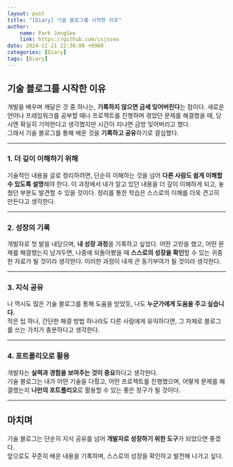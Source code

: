 ```yaml
---
layout: post
title: "[Diary] 기술 블로그를 시작한 이유"
author:
    name: Park JongSeo
    link: https://github.com/csjsseo
date: 2024-11-21 22:30:00 +0900
categories: [Diary]
tags: [Diary]
---
```


## 기술 블로그를 시작한 이유

개발을 배우며 깨달은 것 중 하나는, **기록하지 않으면 금세 잊어버린다**는 점이다.
새로운 언어나 프레임워크를 공부할 때나 프로젝트를 진행하며 겪었던 문제를 해결했을 때, 당시엔 확실히 기억한다고 생각했지만 시간이 지나면 금방 잊어버리고 했다.  
그래서 기술 블로그를 통해 배운 것을 **기록하고 공유**하기로 결심했다.

---

### 1. 더 깊이 이해하기 위해
기술적인 내용을 글로 정리하려면, 단순히 이해하는 것을 넘어 **다른 사람도 쉽게 이해할 수 있도록 설명**해야 한다. 
이 과정에서 내가 알고 있던 내용을 더 깊이 이해하게 되고, 놓쳤던 부분도 발견할 수 있을 것이다.
정리를 통한 학습은 스스로의 이해를 더욱 견고히 만든다고 생각한다.

---

### 2. 성장의 기록
개발자로 첫 발을 내딛으며, **내 성장 과정**을 기록하고 싶었다.
어떤 고민을 했고, 어떤 문제를 해결했는지 남겨두면, 나중에 되돌아봤을 때 **스스로의 성장을 확인**할 수 있는 귀중한 자료가 될 것이라 생각한다.
이러한 과정이 내게 큰 동기부여가 될 것이라 생각한다.

---

### 3. 지식 공유
나 역시도 많은 기술 블로그를 통해 도움을 받았듯, 나도 **누군가에게 도움을 주고 싶습니다.**  
작은 팁 하나, 간단한 해결 방법 하나라도 다른 사람에게 유익하다면, 그 자체로 블로그를 쓰는 가치가 충분하다고 생각한다.

---

### 4. 포트폴리오로 활용
개발자는 **실력과 경험을 보여주는 것이 중요**하다고 생각한다.  
기술 블로그는 내가 어떤 기술을 다뤘고, 어떤 프로젝트를 진행했으며, 어떻게 문제를 해결했는지 **나만의 포트폴리오**로 활용할 수 있는 좋은 창구가 될 것이다.

---

## 마치며

기술 블로그는 단순히 지식 공유를 넘어 **개발자로 성장하기 위한 도구**가 되었으면 좋겠다.  
앞으로도 꾸준히 배운 내용을 기록하며, 스스로의 성장을 확인하고 발전해 나가고 싶다.
